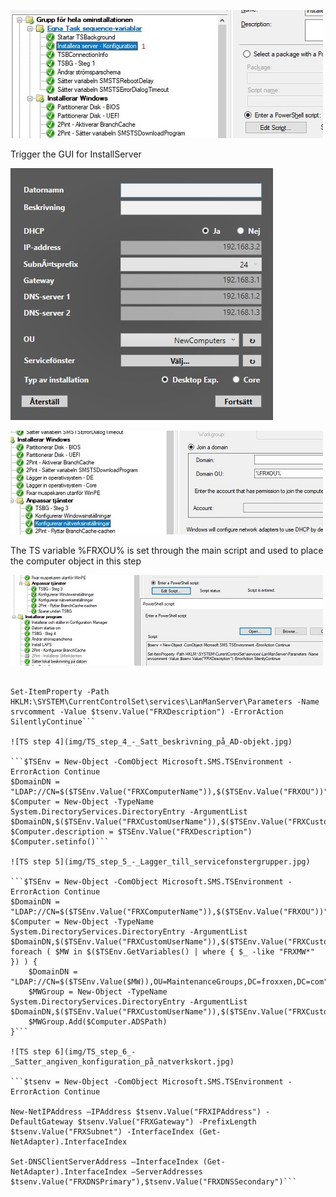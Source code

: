 ![TS step 1](img/TS_step_1_-_Start_InstallServer_script.jpg)

Trigger the GUI for InstallServer

![InstallServer GUI](img/InstallServer_GUI.jpg)

![TS step 2](img/TS_step_2_-_Konfigurera_natverksinstallningar.jpg)

The TS variable %FRXOU% is set through the main script and used to place the computer object in this step

![TS step 3](img/TS_step_3_-_Satt_lokal_datorbeskrivning.jpg)

```$tsenv = New-Object -ComObject Microsoft.SMS.TSEnvironment -ErrorAction Continue

Set-ItemProperty -Path HKLM:\SYSTEM\CurrentControlSet\services\LanManServer\Parameters -Name srvcomment -Value $tsenv.Value("FRXDescription") -ErrorAction SilentlyContinue```

![TS step 4](img/TS_step_4_-_Satt_beskrivning_på_AD-objekt.jpg)

```$TSEnv = New-Object -ComObject Microsoft.SMS.TSEnvironment -ErrorAction Continue
$DomainDN = "LDAP://CN=$($TSEnv.Value("FRXComputerName")),$($TSEnv.Value("FRXOU"))"
$Computer = New-Object -TypeName System.DirectoryServices.DirectoryEntry -ArgumentList $DomainDN,$($TSEnv.Value("FRXCustomUserName")),$($TSEnv.Value("FRXCustomUserInfo"))
$Computer.description = $TSEnv.Value("FRXDescription")
$Computer.setinfo()```

![TS step 5](img/TS_step_5_-_Lagger_till_servicefonstergrupper.jpg)

```$TSEnv = New-Object -ComObject Microsoft.SMS.TSEnvironment -ErrorAction Continue
$DomainDN = "LDAP://CN=$($TSEnv.Value("FRXComputerName")),$($TSEnv.Value("FRXOU"))"
$Computer = New-Object -TypeName System.DirectoryServices.DirectoryEntry -ArgumentList $DomainDN,$($TSEnv.Value("FRXCustomUserName")),$($TSEnv.Value("FRXCustomUserInfo"))
foreach ( $MW in $($TSEnv.GetVariables() | where { $_ -like "FRXMW*" }) ) {
    $DomainDN = "LDAP://CN=$($TSEnv.Value($MW)),OU=MaintenanceGroups,DC=froxxen,DC=com"
    $MWGroup = New-Object -TypeName System.DirectoryServices.DirectoryEntry -ArgumentList $DomainDN,$($TSEnv.Value("FRXCustomUserName")),$($TSEnv.Value("FRXCustomUserInfo"))
    $MWGroup.Add($Computer.ADSPath)
}```

![TS step 6](img/TS_step_6_-_Satter_angiven_konfiguration_på_natverkskort.jpg)

```$tsenv = New-Object -ComObject Microsoft.SMS.TSEnvironment -ErrorAction Continue

New-NetIPAddress –IPAddress $tsenv.Value("FRXIPAddress") -DefaultGateway $tsenv.Value("FRXGateway") -PrefixLength $tsenv.Value("FRXSubnet") -InterfaceIndex (Get-NetAdapter).InterfaceIndex

Set-DNSClientServerAddress –InterfaceIndex (Get-NetAdapter).InterfaceIndex –ServerAddresses $tsenv.Value("FRXDNSPrimary"),$tsenv.Value("FRXDNSSecondary")```
